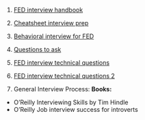 1. [FED interview handbook](https://github.com/yangshun/front-end-interview-handbook)

2. [Cheatsheet interview prep](https://github.com/yangshun/tech-interview-handbook/blob/master/preparing/cheatsheet.md)

3. [Behavioral interview for FED](https://github.com/yangshun/tech-interview-handbook/blob/master/non-technical/behavioral.md)

4. [Questions to ask](https://github.com/yangshun/tech-interview-handbook/blob/master/non-technical/questions-to-ask.md)

5. [FED interview technical questions](https://github.com/h5bp/Front-end-Developer-Interview-Questions)

6. [FED interview technical questions 2](https://github.com/khan4019/front-end-Interview-Questions)

6. General Interview Process:
**Books:**
* O’Reilly Interviewing Skills by Tim Hindle
* O’Reilly Job interview success for introverts
